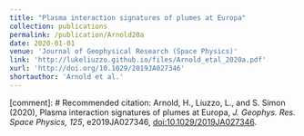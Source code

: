```yaml
---
title: "Plasma interaction signatures of plumes at Europa"
collection: publications
permalink: /publication/Arnold20a
date: 2020-01-01
venue: 'Journal of Geophysical Research (Space Physics)'
link: 'http://lukeliuzzo.github.io/files/Arnold_etal_2020a.pdf'
xurl: 'http://doi.org/10.1029/2019JA027346'
shortauthor: 'Arnold et al.'
---
```


[comment]: # Recommended citation: Arnold, H., Liuzzo, L., and S. Simon (2020), Plasma interaction signatures of plumes at Europa, <i>J. Geophys. Res. Space Physics, 125</i>, e2019JA027346, [doi:10.1029/2019JA027346](https://doi.org/10.1029/2019JA027346).
